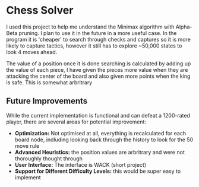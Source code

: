 # Chess Solver

I used this project to help me understand the Minimax algorithm with Alpha-Beta pruning. I plan to use it in the future in a more useful case.
In the program it is 'cheaper' to search through checks and captures so it is more likely to capture tactics, however it still has to explore ~50,000 states to look 4 moves ahead.

The value of a position once it is done searching is calculated by adding up the value of each piece, I have given the pieces more value when they are attacking the center of the board and also given more points
when the king is safe. This is somewhat arbritrary



## Future Improvements

While the current implementation is functional and can defeat a 1200-rated player, there are several areas for potential improvement:

- **Optimization:** Not optimised at all, everything is recalculated for each board node, indluding looking back through the history to look for the 50 move rule
- **Advanced Heuristics:** the position values are arbritrary and were not thoroughly thought through
- **User Interface:** The interface is WACK (short project)
- **Support for Different Difficulty Levels:** this would be super easy to implement

